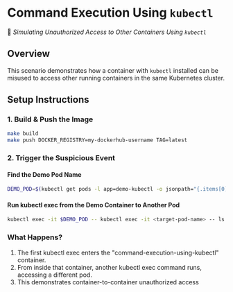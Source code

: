 # Command Execution Using `kubectl`
🛑 *Simulating Unauthorized Access to Other Containers Using `kubectl`*

## Overview
This scenario demonstrates how a container with `kubectl` installed can be misused to access other running containers in the same Kubernetes cluster.


## Setup Instructions

### 1. Build & Push the Image
```bash
make build
make push DOCKER_REGISTRY=my-dockerhub-username TAG=latest
```


### 2. Trigger the Suspicious Event

#### Find the Demo Pod Name
```bash
DEMO_POD=$(kubectl get pods -l app=demo-kubectl -o jsonpath="{.items[0].metadata.name}")
```

#### Run kubectl exec from the Demo Container to Another Pod
```bash
kubectl exec -it $DEMO_POD -- kubectl exec -it <target-pod-name> -- ls
```

### What Happens?

1. The first kubectl exec enters the "command-execution-using-kubectl" container.
2. From inside that container, another kubectl exec command runs, accessing a different pod.
3. This demonstrates container-to-container unauthorized access

